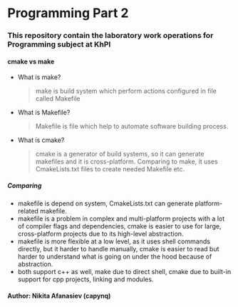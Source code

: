# Programming Part 2

### This repository contain the laboratory work operations for Programming subject at KhPI

#### cmake vs make

- What is make?

  > make is build system which perform actions configured in file called Makefile

- What is Makefile?

  > Makefile is file which help to automate software building process.

- What is cmake?
  > cmake is a generator of build systems, so it can generate makefiles and it is cross-platform. Comparing to make, it uses CmakeLists.txt files to create needed Makefile etc.

##### Comparing

- makefile is depend on system, CmakeLists.txt can generate platform-related makefile.
- makefile is a problem in complex and multi-platform projects with a lot of compiler flags and dependencies, cmake is easier to use for large, cross-platform projects due to its high-level abstraction.
- makefile is more flexible at a low level, as it uses shell commands directly, but it harder to handle manually, cmake is easier to read but harder to understand what is going on under the hood because of abstraction.
- both support c++ as well, make due to direct shell, cmake due to built-in support for cpp projects, linking and modules.

#### Author: Nikita Afanasiev (capynq)
